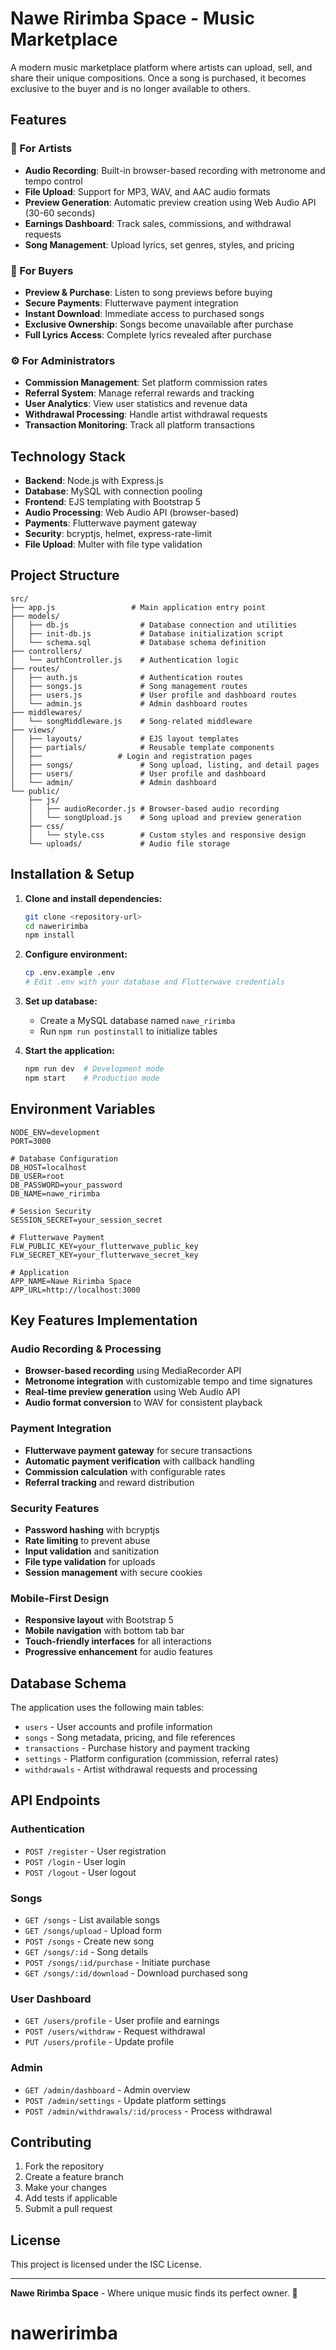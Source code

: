 # Nawe Ririmba Space - Music Marketplace

A modern music marketplace platform where artists can upload, sell, and share their unique compositions. Once a song is purchased, it becomes exclusive to the buyer and is no longer available to others.

## Features

### 🎵 For Artists
- **Audio Recording**: Built-in browser-based recording with metronome and tempo control
- **File Upload**: Support for MP3, WAV, and AAC audio formats
- **Preview Generation**: Automatic preview creation using Web Audio API (30-60 seconds)
- **Earnings Dashboard**: Track sales, commissions, and withdrawal requests
- **Song Management**: Upload lyrics, set genres, styles, and pricing

### 🛒 For Buyers
- **Preview & Purchase**: Listen to song previews before buying
- **Secure Payments**: Flutterwave payment integration
- **Instant Download**: Immediate access to purchased songs
- **Exclusive Ownership**: Songs become unavailable after purchase
- **Full Lyrics Access**: Complete lyrics revealed after purchase

### ⚙️ For Administrators
- **Commission Management**: Set platform commission rates
- **Referral System**: Manage referral rewards and tracking
- **User Analytics**: View user statistics and revenue data
- **Withdrawal Processing**: Handle artist withdrawal requests
- **Transaction Monitoring**: Track all platform transactions

## Technology Stack

- **Backend**: Node.js with Express.js
- **Database**: MySQL with connection pooling
- **Frontend**: EJS templating with Bootstrap 5
- **Audio Processing**: Web Audio API (browser-based)
- **Payments**: Flutterwave payment gateway
- **Security**: bcryptjs, helmet, express-rate-limit
- **File Upload**: Multer with file type validation

## Project Structure

```
src/
├── app.js                 # Main application entry point
├── models/
│   ├── db.js                # Database connection and utilities
│   ├── init-db.js           # Database initialization script
│   └── schema.sql           # Database schema definition
├── controllers/
│   └── authController.js    # Authentication logic
├── routes/
│   ├── auth.js              # Authentication routes
│   ├── songs.js             # Song management routes
│   ├── users.js             # User profile and dashboard routes
│   └── admin.js             # Admin dashboard routes
├── middlewares/
│   └── songMiddleware.js    # Song-related middleware
├── views/
│   ├── layouts/             # EJS layout templates
│   ├── partials/            # Reusable template components
│   ├──                 # Login and registration pages
│   ├── songs/               # Song upload, listing, and detail pages
│   ├── users/               # User profile and dashboard
│   └── admin/               # Admin dashboard
└── public/
    ├── js/
    │   ├── audioRecorder.js # Browser-based audio recording
    │   └── songUpload.js    # Song upload and preview generation
    ├── css/
    │   └── style.css        # Custom styles and responsive design
    └── uploads/             # Audio file storage
```

## Installation & Setup

1. **Clone and install dependencies:**
   ```bash
   git clone <repository-url>
   cd naweririmba
   npm install
   ```

2. **Configure environment:**
   ```bash
   cp .env.example .env
   # Edit .env with your database and Flutterwave credentials
   ```

3. **Set up database:**
   - Create a MySQL database named `nawe_ririmba`
   - Run `npm run postinstall` to initialize tables

4. **Start the application:**
   ```bash
   npm run dev  # Development mode
   npm start    # Production mode
   ```

## Environment Variables

```env
NODE_ENV=development
PORT=3000

# Database Configuration
DB_HOST=localhost
DB_USER=root
DB_PASSWORD=your_password
DB_NAME=nawe_ririmba

# Session Security
SESSION_SECRET=your_session_secret

# Flutterwave Payment
FLW_PUBLIC_KEY=your_flutterwave_public_key
FLW_SECRET_KEY=your_flutterwave_secret_key

# Application
APP_NAME=Nawe Ririmba Space
APP_URL=http://localhost:3000
```

## Key Features Implementation

### Audio Recording & Processing
- **Browser-based recording** using MediaRecorder API
- **Metronome integration** with customizable tempo and time signatures
- **Real-time preview generation** using Web Audio API
- **Audio format conversion** to WAV for consistent playback

### Payment Integration
- **Flutterwave payment gateway** for secure transactions
- **Automatic payment verification** with callback handling
- **Commission calculation** with configurable rates
- **Referral tracking** and reward distribution

### Security Features
- **Password hashing** with bcryptjs
- **Rate limiting** to prevent abuse
- **Input validation** and sanitization
- **File type validation** for uploads
- **Session management** with secure cookies

### Mobile-First Design
- **Responsive layout** with Bootstrap 5
- **Mobile navigation** with bottom tab bar
- **Touch-friendly interfaces** for all interactions
- **Progressive enhancement** for audio features

## Database Schema

The application uses the following main tables:
- `users` - User accounts and profile information
- `songs` - Song metadata, pricing, and file references
- `transactions` - Purchase history and payment tracking
- `settings` - Platform configuration (commission, referral rates)
- `withdrawals` - Artist withdrawal requests and processing

## API Endpoints

### Authentication
- `POST /register` - User registration
- `POST /login` - User login
- `POST /logout` - User logout

### Songs
- `GET /songs` - List available songs
- `GET /songs/upload` - Upload form
- `POST /songs` - Create new song
- `GET /songs/:id` - Song details
- `POST /songs/:id/purchase` - Initiate purchase
- `GET /songs/:id/download` - Download purchased song

### User Dashboard
- `GET /users/profile` - User profile and earnings
- `POST /users/withdraw` - Request withdrawal
- `PUT /users/profile` - Update profile

### Admin
- `GET /admin/dashboard` - Admin overview
- `POST /admin/settings` - Update platform settings
- `POST /admin/withdrawals/:id/process` - Process withdrawal

## Contributing

1. Fork the repository
2. Create a feature branch
3. Make your changes
4. Add tests if applicable
5. Submit a pull request

## License

This project is licensed under the ISC License.

---

**Nawe Ririmba Space** - Where unique music finds its perfect owner. 🎵
# naweririmba
